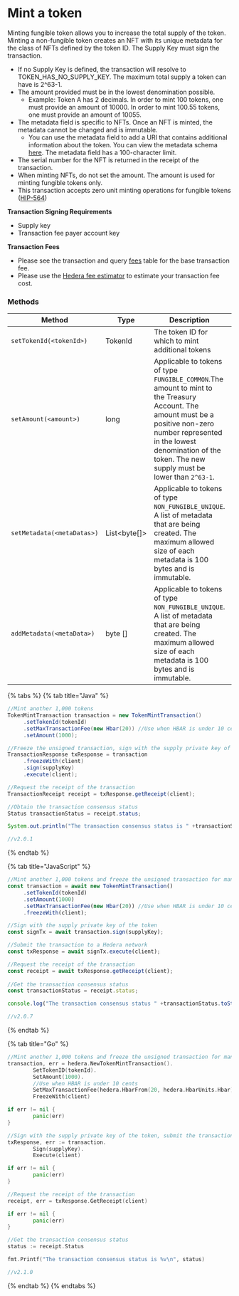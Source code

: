 # Mint a token

Minting fungible token allows you to increase the total supply of the token. Minting a non-fungible token creates an NFT with its unique metadata for the class of NFTs defined by the token ID. The Supply Key must sign the transaction.

* If no Supply Key is defined, the transaction will resolve to TOKEN\_HAS\_NO\_SUPPLY\_KEY. The maximum total supply a token can have is 2^63-1.
* The amount provided must be in the lowest denomination possible.
  * Example: Token A has 2 decimals. In order to mint 100 tokens, one must provide an amount of 10000. In order to mint 100.55 tokens, one must provide an amount of 10055.
* The metadata field is specific to NFTs. Once an NFT is minted, the metadata cannot be changed and is immutable.
  * You can use the metadata field to add a URI that contains additional information about the token. You can view the metadata schema [here](https://hips.hedera.com/hip/hip-412). The metadata field has a 100-character limit.
* The serial number for the NFT is returned in the receipt of the transaction.
* When minting NFTs, do not set the amount. The amount is used for minting fungible tokens only.
* This transaction accepts zero unit minting operations for fungible tokens ([HIP-564](https://hips.hedera.com/hip/hip-564))

**Transaction Signing Requirements**

* Supply key
* Transaction fee payer account key

**Transaction Fees**

* Please see the transaction and query [fees](../../../networks/mainnet/fees/#transaction-and-query-fees) table for the base transaction fee.
* Please use the [Hedera fee estimator](https://hedera.com/fees) to estimate your transaction fee cost.

### Methods

<table><thead><tr><th width="249">Method</th><th width="105">Type</th><th width="264">Description</th><th>Requirement</th></tr></thead><tbody><tr><td><code>setTokenId(&#x3C;tokenId>)</code></td><td>TokenId</td><td>The token ID for which to mint additional tokens</td><td>Required</td></tr><tr><td><code>setAmount(&#x3C;amount>)</code></td><td>long</td><td>Applicable to tokens of type <code>FUNGIBLE_COMMON</code>.The amount to mint to the Treasury Account. The amount must be a positive non-zero number represented in the lowest denomination of the token. The new supply must be lower than <code>2^63-1</code>.</td><td>Optional</td></tr><tr><td><code>setMetadata(&#x3C;metaDatas>)</code></td><td>List&#x3C;byte[]></td><td>Applicable to tokens of type <code>NON_FUNGIBLE_UNIQUE</code>. A list of metadata that are being created. The maximum allowed size of each metadata is 100 bytes and is immutable.</td><td>Optional</td></tr><tr><td><code>addMetadata(&#x3C;metaData>)</code></td><td>byte []</td><td>Applicable to tokens of type <code>NON_FUNGIBLE_UNIQUE</code>. A list of metadata that are being created. The maximum allowed size of each metadata is 100 bytes and is immutable.</td><td>Optional</td></tr></tbody></table>

{% tabs %}
{% tab title="Java" %}
```java
//Mint another 1,000 tokens
TokenMintTransaction transaction = new TokenMintTransaction()
     .setTokenId(tokenId)
     .setMaxTransactionFee(new Hbar(20)) //Use when HBAR is under 10 cents
     .setAmount(1000);

//Freeze the unsigned transaction, sign with the supply private key of the token, submit the transaction to a Hedera network
TransactionResponse txResponse = transaction
     .freezeWith(client)
     .sign(supplyKey)
     .execute(client);

//Request the receipt of the transaction
TransactionReceipt receipt = txResponse.getReceipt(client);

//Obtain the transaction consensus status
Status transactionStatus = receipt.status;

System.out.println("The transaction consensus status is " +transactionStatus;

//v2.0.1
```
{% endtab %}

{% tab title="JavaScript" %}
```javascript
//Mint another 1,000 tokens and freeze the unsigned transaction for manual signing
const transaction = await new TokenMintTransaction()
     .setTokenId(tokenId)
     .setAmount(1000)
     .setMaxTransactionFee(new Hbar(20)) //Use when HBAR is under 10 cents
     .freezeWith(client);

//Sign with the supply private key of the token 
const signTx = await transaction.sign(supplyKey);

//Submit the transaction to a Hedera network    
const txResponse = await signTx.execute(client);

//Request the receipt of the transaction
const receipt = await txResponse.getReceipt(client);
    
//Get the transaction consensus status
const transactionStatus = receipt.status;

console.log("The transaction consensus status " +transactionStatus.toString());

//v2.0.7
```
{% endtab %}

{% tab title="Go" %}
```go
//Mint another 1,000 tokens and freeze the unsigned transaction for manual signing
transaction, err = hedera.NewTokenMintTransaction().
		SetTokenID(tokenId).
		SetAmount(1000).
		//Use when HBAR is under 10 cents
		SetMaxTransactionFee(hedera.HbarFrom(20, hedera.HbarUnits.Hbar)).
		FreezeWith(client)

if err != nil {
		panic(err)
}

//Sign with the supply private key of the token, submit the transaction to a Hedera network
txResponse, err := transaction.
		Sign(supplyKey).
		Execute(client)

if err != nil {
		panic(err)
}

//Request the receipt of the transaction
receipt, err = txResponse.GetReceipt(client)

if err != nil {
		panic(err)
}

//Get the transaction consensus status
status := receipt.Status

fmt.Printf("The transaction consensus status is %v\n", status)

//v2.1.0
```
{% endtab %}
{% endtabs %}
